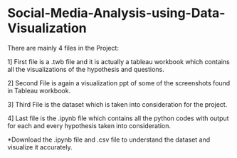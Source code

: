# Social-Media-Analysis-using-Data-Visualization

There are mainly 4 files in the Project:

1] First file is a .twb file and it is actually a tableau workbook which contains all the visualizations of the hypothesis and questions.

2] Second File is again a visualization ppt of some of the screenshots found in Tableau workbook.

3] Third File is the dataset which is taken into consideration for the project.

4] Last file is the .ipynb file which contains all the python codes with output for each and every hypothesis taken into consideration.

*Download the .ipynb file and .csv file to understand the dataset and visualize it accurately.
